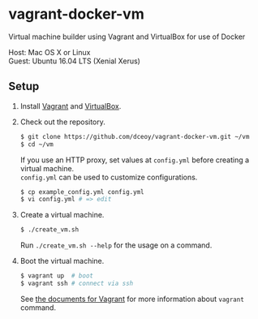 vagrant-docker-vm
=================

Virtual machine builder using Vagrant and VirtualBox for use of Docker

Host: Mac OS X or Linux  
Guest: Ubuntu 16.04 LTS (Xenial Xerus)

Setup
-----

1.  Install [Vagrant](https://www.vagrantup.com/) and [VirtualBox](https://www.virtualbox.org/).

2.  Check out the repository.

    ```sh
    $ git clone https://github.com/dceoy/vagrant-docker-vm.git ~/vm
    $ cd ~/vm
    ```

    If you use an HTTP proxy, set values at `config.yml` before creating a virtual machine.  
    `config.yml` can be used to customize configurations.

    ```sh
    $ cp example_config.yml config.yml
    $ vi config.yml # => edit
    ```

3.  Create a virtual machine.

    ```sh
    $ ./create_vm.sh
    ```

    Run `./create_vm.sh --help` for the usage on a command.

4.  Boot the virtual machine.

    ```sh
    $ vagrant up  # boot
    $ vagrant ssh # connect via ssh
    ```

    See [the documents for Vagrant](https://www.vagrantup.com/docs/cli/) for more information about `vagrant` command.
